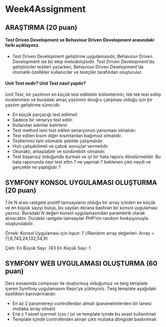 # Week4Assignment

## ARAŞTIRMA (20 puan)
#### Test Driven Development ve Behaviour Driven Development arasındaki farkı açıklayınız.
- Test Driven Development geliştirme uygulamasıdır, Behaviour Driven Development ise bir ekip metodolojisidir. Test Driven Development'da geliştiriciler testleri yazarken, Behaviour Driven Development'da otomatik özellikler kullanıcılar ve testçiler tarafından oluşturulur.

#### Unit Test nedir? Unit Test nasıl yapılır?
Unit Test, bir yazılımın en küçük test edilebilir bölümlerinin, tek tek test edilip incelenmesi ve buradaki amaç yazılımın dooğru çalışması olduğu için bir yazılım geliştirme sürecidir.
- En küçük parçacığı test edilmeli
- Sadece bir senaryo test edilir.
- Kullanılan adımlar belirlenir.
- Test method ismi test edilen senaryonun yansıması olmalıdır.
- Test edilen kısım diğer kısımlardan bağımsız olmalıdır.
- Testlerimiz tam otomatik şekilde çalışmalıdır.
- Hızlı çalışabilmeli ve çabuk sonuçlar vermelidir.
- Okunaklı, anlaşılabilir ve sürdürebilir olmalıdır.
- Test başarısız olduğunda durmalı ve iyi bir hata raporu döndürmelidir. Bu hata raporunda neyi test ettin ? ne yapmalı ? beklenen çıktı neydi ve gerçekte ne yaptığıdır ?

## SYMFONY KONSOL UYGULAMASI OLUŞTURMA (20 puan)
1 ile N arası rastgele pozitif  tamsayıların olduğu bir array içinden en küçük ve en büyük sayıyı bulup, bu sayıları ekrana bastıran bir konsol uygulaması yazınız. Buradaki N değeri konsol uygulamasından parametrik olarak alınacaktır. Dizideki rastgele tamsayılar PHP’nin random fonksiyonuyla oluşturulabilir.

Örnek: 
Konsol Uygulaması için Input: 7
//Random array değerleri: Array = {1,6,743,24,132,54,9}

Çıktı: 
En Büyük Sayı: 743
En Küçük Sayı: 1

## SYMFONY WEB UYGULAMASI OLUŞTURMA (60 puan)
Ders esnasında composer ile oluşturmuş olduğumuz ve twig template içeren Symfony uygulamasını Repo’ya yükleyiniz. Twig template aşağıdaki özellikleri barındırmalıdır:
- En az 2 parametreyi controllerdan almalı (parametrelerden bir tanesi mutlaka array olmalı)
- Ena z 1 asset içermeli (css / js) ve template içinde bu asset kullanılmalı
- Template içinde controllerden alınan çıktı mutlaka döngüde bastırılmalı

